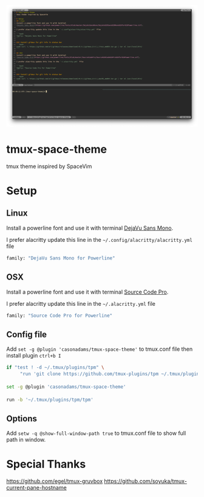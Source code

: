 <div style="text-align:center"><img src="tmux-space-theme.png" /></div>

# tmux-space-theme

tmux theme inspired by SpaceVim

# Setup

## Linux

Install a powerline font and use it with terminal
[DejaVu Sans Mono](https://github.com/powerline/fonts/blob/master/DejaVuSansMono/DejaVu%20Sans%20Mono%20for%20Powerline.ttf).

I prefer alacritty update this line in the `~/.config/alacritty/alacritty.yml` file

```bash
family: "DejaVu Sans Mono for Powerline"
```

## OSX

Install a powerline font and use it with terminal
[Source Code Pro](https://github.com/powerline/fonts/blob/master/SourceCodePro/Source%20Code%20Pro%20for%20Powerline.otf).

I prefer alacritty update this line in the `~/.alacritty.yml` file

```bash
family: "Source Code Pro for Powerline"
```

## Config file

Add `set -g @plugin 'casonadams/tmux-space-theme'` to tmux.conf file then install plugin `ctrl+b I`

```bash
if "test ! -d ~/.tmux/plugins/tpm" \
     "run 'git clone https://github.com/tmux-plugins/tpm ~/.tmux/plugins/tpm && ~/.tmux/plugins/tpm/bin/install_plugins'"

set -g @plugin 'casonadams/tmux-space-theme'

run -b '~/.tmux/plugins/tpm/tpm'
```

## Options

Add `setw -q @show-full-window-path true` to tmux.conf file to show full path in window.

# Special Thanks

https://github.com/egel/tmux-gruvbox
https://github.com/soyuka/tmux-current-pane-hostname
